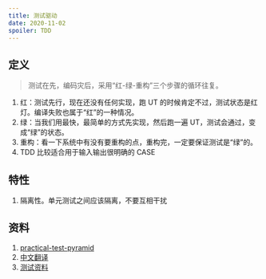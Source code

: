 ```yaml
---
title: 测试驱动
date: 2020-11-02
spoiler: TDD
---
```


## 定义

> 测试在先，编码灾后，采用“红-绿-重构”三个步骤的循环往复。

1. 红：测试先行，现在还没有任何实现，跑 UT 的时候肯定不过，测试状态是红灯。编译失败也属于“红”的一种情况。
1. 绿：当我们用最快，最简单的方式先实现，然后跑一遍 UT，测试会通过，变成“绿”的状态。
1. 重构：看一下系统中有没有要重构的点，重构完，一定要保证测试是“绿”的。
1. TDD 比较适合用于输入输出很明确的 CASE

## 特性

1. 隔离性。单元测试之间应该隔离，不要互相干扰

## 资料

1. [practical-test-pyramid](https://martinfowler.com/articles/practical-test-pyramid.html)
1. [中文翻译](http://insights.thoughtworks.cn/practical-test-pyramid/)
1. [测试资料](https://mp.weixin.qq.com/s/TjJ31yWTMwr4szz1JqtKcQ)
